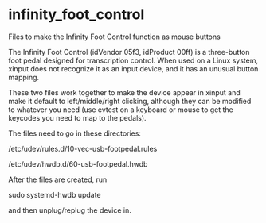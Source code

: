 # infinity_foot_control
Files to make the Infinity Foot Control function as mouse buttons

The Infinity Foot Control (idVendor 05f3, idProduct 00ff) is a three-button foot pedal designed for transcription control.  When used on a Linux system, xinput does not recognize it as an input device, and it has an unusual button mapping.

These two files work together to make the device appear in xinput and make it default to left/middle/right clicking, although they can be modified to whatever you need (use evtest on a keyboard or mouse to get the keycodes you need to map to the pedals).

The files need to go in these directories:

/etc/udev/rules.d/10-vec-usb-footpedal.rules

/etc/udev/hwdb.d/60-usb-footpedal.hwdb

After the files are created, run

sudo systemd-hwdb update

and then unplug/replug the device in. 
